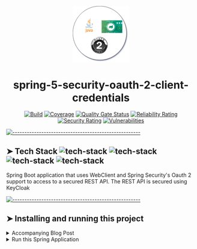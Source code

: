 <!-- ⚠️ This README has been generated from the file(s) "blueprint.md" ⚠️-->
<p align="center">
  <img src="https://github.com/SpringSecurity-Keycloak/Spring-5-Security-OAuth-2-Client-Credentials/blob/master/documentation/spring-5-security-oauth-2-client-logo.png" alt="Logo" width="150" height="auto" />
</p>

<h1 align="center">spring-5-security-oauth-2-client-credentials</h1>

<p align="center">
		<a href="https://app.circleci.com/pipelines/github/SpringSecurity-Keycloak/Spring-5-Security-OAuth-2-Client-Credentials"><img alt="Build" src="https://circleci.com/gh/SpringSecurity-Keycloak/Spring-5-Security-OAuth-2-Client-Credentials.svg?style=shield" height="20"/></a>
<a href="https://sonarcloud.io/dashboard?id=SpringSecurity-Keycloak_Spring-5-Security-OAuth-2-Client-Credentials"><img alt="Coverage" src="https://sonarcloud.io/api/project_badges/measure?project=SpringSecurity-Keycloak_Spring-5-Security-OAuth-2-Client-Credentials&metric=coverage" height="20"/></a>
<a href="https://sonarcloud.io/dashboard?id=SpringSecurity-Keycloak_Spring-5-Security-OAuth-2-Client-Credentials"><img alt="Quality Gate Status" src="https://sonarcloud.io/api/project_badges/measure?project=SpringSecurity-Keycloak_Spring-5-Security-OAuth-2-Client-Credentials&&metric=alert_status" height="20"/></a>
<a href="https://sonarcloud.io/dashboard?id=SpringSecurity-Keycloak_Spring-5-Security-OAuth-2-Client-Credentials"><img alt="Reliability Rating" src="https://sonarcloud.io/api/project_badges/measure?project=SpringSecurity-Keycloak_Spring-5-Security-OAuth-2-Client-Credentials&&metric=reliability_rating" height="20"/></a>
<a href="https://sonarcloud.io/dashboard?id=SpringSecurity-Keycloak_Spring-5-Security-OAuth-2-Client-Credentials"><img alt="Security Rating" src="https://sonarcloud.io/api/project_badges/measure?project=SpringSecurity-Keycloak_Spring-5-Security-OAuth-2-Client-Credentials&&metric=security_rating" height="20"/></a>
<a href="https://sonarcloud.io/dashboard?id=SpringSecurity-Keycloak_Spring-5-Security-OAuth-2-Client-Credentials"><img alt="Vulnerabilities" src="https://sonarcloud.io/api/project_badges/measure?project=SpringSecurity-Keycloak_Spring-5-Security-OAuth-2-Client-Credentials&&metric=vulnerabilities" height="20"/></a>
	</p>



[![-----------------------------------------------------](https://raw.githubusercontent.com/andreasbm/readme/master/assets/lines/colored.png)](#tech-stack--tech-stackhttpsimgshieldsiobadge-java-greenstylesociallogojava-tech-stackhttpsimgshieldsiobadge-spring-greenstylesociallogospring-tech-stackhttpsimgshieldsiobadge-githubactions-greenstylesociallogogithubactions-tech-stackhttpsimgshieldsiobadge-circleci-greenstylesociallogocircleci)

## ➤ Tech Stack  ![tech-stack](https://img.shields.io/badge/-Java-green?style=social&logo=Java) ![tech-stack](https://img.shields.io/badge/-Spring-green?style=social&logo=Spring) ![tech-stack](https://img.shields.io/badge/-GithubActions-green?style=social&logo=GitHub+Actions) ![tech-stack](https://img.shields.io/badge/-CircleCI-green?style=social&logo=CircleCI)

Spring Boot application that uses WebClient and Spring Security's Oauth 2 support to access to a secured REST API. The REST API is secured using KeyCloak 


[![-----------------------------------------------------](https://raw.githubusercontent.com/andreasbm/readme/master/assets/lines/colored.png)](#installing-and-running-this-project)

## ➤ Installing and running this project
<details>
  <summary>Accompanying Blog Post</summary>
  <BR>

  The blog post accompanying this repository is available [here](https://www.todaystechnology.org/post/secure-spring-rest-api-using-openid-connect-and-keycloak-part-4)
  
</details>


<details>
  <summary>Run this Spring Application</summary>
  <BR>

  This project is best tested by running the below command

  ```bash
  mvn clean package
  ```
 
 This should build the project and run the testcase which uses a webclient to make a secured call to a mock api. The test case starts up two servers:
 * A mock Oauth2 service for creating tokens
 * A mock http server that acts as our api server

 The testcase creates a webclient which:
 1. Invokes the mock Oauth2 server and retrieve a token
 2. Invokes the mock api server with the token and executes an REST operation on the api

</details>

